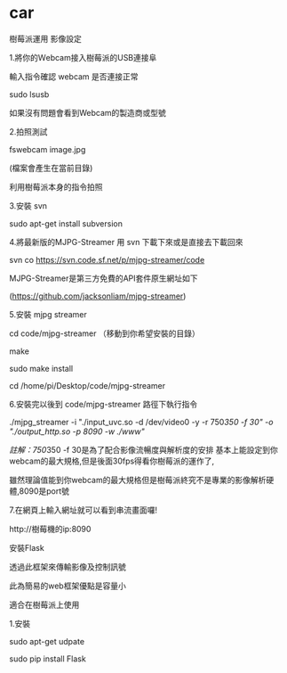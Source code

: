 # car
樹莓派運用
影像設定</p>
1.將你的Ｗebcam接入樹莓派的USB連接阜</p>
輸入指令確認 webcam 是否連接正常</p>
sudo lsusb</p>
如果沒有問題會看到Webcam的製造商或型號</p>
</p>
2.拍照測試</p>
fswebcam image.jpg</p>
(檔案會產生在當前目錄)</p>
利用樹莓派本身的指令拍照</p>
</p>
3.安裝 svn </p>
sudo apt-get install subversion</p>

4.將最新版的MJPG-Streamer 用 svn 下載下來或是直接去下載回來</p>
svn co https://svn.code.sf.net/p/mjpg-streamer/code</p>
MJPG-Streamer是第三方免費的API套件原生網址如下</p>
(https://github.com/jacksonliam/mjpg-streamer)</p>
</p>
</p>
5.安裝 mjpg streamer </p>
cd code/mjpg-streamer （移動到你希望安裝的目錄）</p>
make</p>
sudo make install</p>
cd /home/pi/Desktop/code/mjpg-streamer</p>

6.安裝完以後到 code/mjpg-streamer 路徑下執行指令</p>

./mjpg_streamer -i "./input_uvc.so -d /dev/video0 -y  -r 750*350 -f 30" -o "./output_http.so -p 8090 -w ./www"</p>
註解：750*350 -f 30是為了配合影像流暢度與解析度的安排 基本上能設定到你webcam的最大規格,但是後面30fps得看你樹莓派的運作了,</p>
雖然理論值能到你webcam的最大規格但是樹莓派終究不是專業的影像解析硬體,8090是port號</p>

</p>
7.在網頁上輸入網址就可以看到串流畫面囉!</p>
http://樹莓機的ip:8090</p>



安裝Flask</p>
透過此框架來傳輸影像及控制訊號</p>
此為簡易的web框架優點是容量小</p>
適合在樹莓派上使用 </p>
1.安裝</p>
 sudo apt-get udpate</p>
 sudo pip install Flask</p>
</p>
